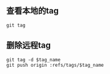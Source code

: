 ## 查看本地的tag

```shell
git tag
```

## 删除远程tag

```shell
git tag -d $tag_name
git push origin :refs/tags/$tag_name
```